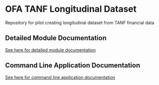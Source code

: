 # OFA TANF Longitudinal Dataset
Repository for pilot creating longitudinal dataset from TANF financial data

## Detailed Module Documentation
[See here for detailed module documentation](https://redesigned-dollop-j7o5ezp.pages.github.io/index.html)

## Command Line Application Documentation
[See here for command line application documentation](documentation/markdown/Command_Line_Documentation.md)
